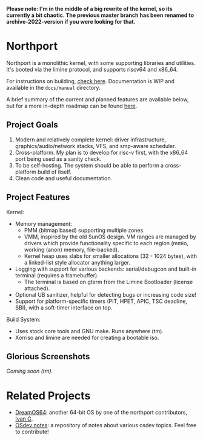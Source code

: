 **Please note: I'm in the middle of a big rewrite of the kernel, so its currently a bit chaotic. The previous master branch has been renamed to archive-2022-version if you were looking for that.**

# Northport
Northport is a monolithic kernel, with some supporting libraries and utilities.
It's booted via the limine protocol, and supports riscv64 and x86_64. 

For instructions on building, [check here](docs/Building.md). Documentation is WIP and available in the `docs/manual` directory.

A brief summary of the current and planned features are available below, but for a more in-depth roadmap can be found [here](docs/Roadmap.md).

## Project Goals
1) Modern and relatively complete kernel: driver infrastructure, graphics/audio/network stacks, VFS, and smp-aware scheduler.
2) Cross-platform. My plan is to develop for risc-v first, with the x86_64 port being used as a sanity check.
3) To be self-hosting. The system should be able to perform a cross-platform build of itself.
4) Clean code and useful documentation.

## Project Features
Kernel:
- Memory management: 
    - PMM (bitmap based) supporting multiple zones. 
    - VMM, inspired by the old SunOS design. VM ranges are managed by drivers which provide functionality specific to each region (mmio, working (anon) memory, file-backed).
    - Kernel heap uses slabs for smaller allocations (32 - 1024 bytes), with a linked-list style allocator anything larger.
- Logging with support for various backends: serial/debugcon and built-in terminal (requires a framebuffer).
    - The terminal is based on gterm from the Limine Bootloader (license attached).
- Optional UB sanitizer, helpful for detecting bugs or increasing code size!
- Support for platform-specific timers (PIT, HPET, APIC, TSC deadline, SBI), with a soft-timer interface on top.

Build System:
- Uses stock core tools and GNU make. Runs anywhere (tm).
- Xorriso and limine are needed for creating a bootable iso.

## Glorious Screenshots
*Coming soon (tm).*

# Related Projects
- [DreamOS64](https://github.com/dreamos82/Dreamos64): another 64-bit OS by one of the northport contributors, [Ivan G](https://github.com/dreamos82). 
- [OSdev notes](https://github.com/dreamos82/Osdev-Notes): a repository of notes about various osdev topics. Feel free to contribute!

